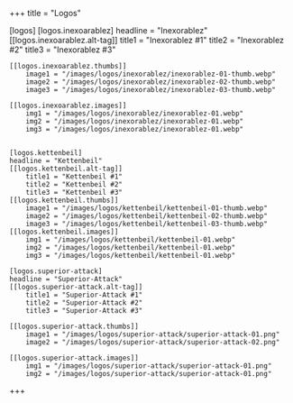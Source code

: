 +++
title = "Logos"

[logos]
    [logos.inexoarablez]
    headline = "Inexorablez"
    [[logos.inexoarablez.alt-tag]]
        title1 = "Inexorablez #1"
        title2 = "Inexorablez #2"
        title3 = "Inexorablez #3"

    [[logos.inexoarablez.thumbs]]
        image1 = "/images/logos/inexorablez/inexorablez-01-thumb.webp"
        image2 = "/images/logos/inexorablez/inexorablez-02-thumb.webp"
        image3 = "/images/logos/inexorablez/inexorablez-03-thumb.webp"

    [[logos.inexoarablez.images]]
        img1 = "/images/logos/inexorablez/inexorablez-01.webp"
        img2 = "/images/logos/inexorablez/inexorablez-01.webp"
        img3 = "/images/logos/inexorablez/inexorablez-01.webp"


    [logos.kettenbeil]
    headline = "Kettenbeil"
    [[logos.kettenbeil.alt-tag]]
        title1 = "Kettenbeil #1"
        title2 = "Kettenbeil #2"
        title3 = "Kettenbeil #3"
    [[logos.kettenbeil.thumbs]]
        image1 = "/images/logos/kettenbeil/kettenbeil-01-thumb.webp"
        image2 = "/images/logos/kettenbeil/kettenbeil-02-thumb.webp"
        image3 = "/images/logos/kettenbeil/kettenbeil-03-thumb.webp"
    [[logos.kettenbeil.images]]
        img1 = "/images/logos/kettenbeil/kettenbeil-01.webp"
        img2 = "/images/logos/kettenbeil/kettenbeil-01.webp"
        img3 = "/images/logos/kettenbeil/kettenbeil-01.webp"

    [logos.superior-attack]
    headline = "Superior-Attack"
    [[logos.superior-attack.alt-tag]]
        title1 = "Superior-Attack #1"
        title2 = "Superior-Attack #2"
        title3 = "Superior-Attack #3"

    [[logos.superior-attack.thumbs]]
        image1 = "/images/logos/superior-attack/superior-attack-01.png"
        image2 = "/images/logos/superior-attack/superior-attack-02.png"

    [[logos.superior-attack.images]]
        img1 = "/images/logos/superior-attack/superior-attack-01.png"
        img2 = "/images/logos/superior-attack/superior-attack-01.png"
+++